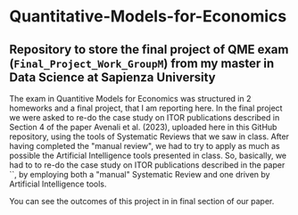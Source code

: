 # Quantitative-Models-for-Economics
Repository to store the final project of QME exam (`Final_Project_Work_GroupM`) from my master in Data Science at Sapienza University
-------------------------------------------------------------------------------------------------------------------------------------

The exam in Quantitive Models for Economics was structured in 2 homeworks and a final project, that I am reporting here. 
In the final project we were asked to re-do the case study on ITOR publications described in Section 4 of the paper Avenali et al. (2023), uploaded here in this GitHub repository, using the tools of Systematic Reviews that we saw in class. After having completed the "manual review", we had to try to apply as much as possible the Artificial Intelligence tools presented in class.
So, basically, we had to to re-do the case study on ITOR publications described in the paper ``, by employing both a "manual" Systematic Review and one driven by Artificial Intelligence tools.

You can see the outcomes of this project in in final section of our paper.
